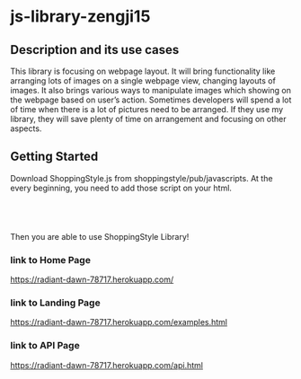 # js-library-zengji15

## Description and its use cases
This library is focusing on webpage layout. It will bring functionality like arranging lots of images on a single webpage view, changing layouts of images. It also brings various ways to manipulate images which showing on the webpage based on user’s action. Sometimes developers will spend a lot of time when there is a lot of pictures need to be arranged. If they use my library, they will save plenty of time on arrangement and focusing on other aspects. 

## Getting Started
Download ShoppingStyle.js from shoppingstyle/pub/javascripts. At the every beginning, you need to add those script on your html.

<code>
	<script src="https://ajax.googleapis.com/ajax/libs/jquery/3.5.1/jquery.min.js"></script>
	<script type="text/javascript" src="<folder containing ShoppingStyle.js>/ShoppingStyle.js"></script>
</code>

Then you are able to use ShoppingStyle Library!

### link to Home Page
https://radiant-dawn-78717.herokuapp.com/

### link to Landing Page
https://radiant-dawn-78717.herokuapp.com/examples.html

### link to API Page
https://radiant-dawn-78717.herokuapp.com/api.html
